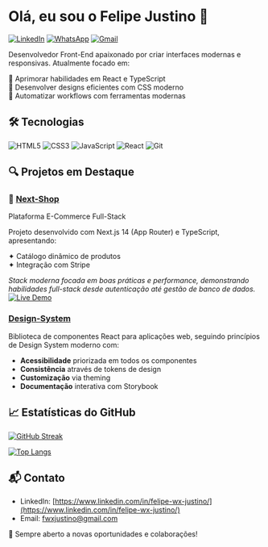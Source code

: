 # Olá, eu sou o Felipe Justino 👋

[![LinkedIn](https://img.shields.io/badge/LinkedIn-0077B5?style=for-the-badge&logo=linkedin&logoColor=white)](https://www.linkedin.com/in/seu-linkedin/)
[![WhatsApp](https://img.shields.io/badge/WhatsApp-25D366?style=for-the-badge&logo=whatsapp&logoColor=white)](https://wa.me/seu-numero)
[![Gmail](https://img.shields.io/badge/Gmail-D14836?style=for-the-badge&logo=gmail&logoColor=white)](mailto:seu-email@gmail.com)

Desenvolvedor Front-End apaixonado por criar interfaces modernas e responsivas. Atualmente focado em:

🚀 Aprimorar habilidades em React e TypeScript  
🎨 Desenvolver designs eficientes com CSS moderno  
🔧 Automatizar workflows com ferramentas modernas

## 🛠 Tecnologias

![HTML5](https://img.shields.io/badge/HTML5-E34F26?style=for-the-badge&logo=html5&logoColor=white)
![CSS3](https://img.shields.io/badge/CSS3-1572B6?style=for-the-badge&logo=css3&logoColor=white)
![JavaScript](https://img.shields.io/badge/JavaScript-F7DF1E?style=for-the-badge&logo=javascript&logoColor=black)
![React](https://img.shields.io/badge/React-20232A?style=for-the-badge&logo=react&logoColor=61DAFB)
![Git](https://img.shields.io/badge/Git-F05032?style=for-the-badge&logo=git&logoColor=white)

## 🔍 Projetos em Destaque

### 🛒 [Next-Shop](https://github.com/feJustino/next-shop)
Plataforma E-Commerce Full-Stack

Projeto desenvolvido com Next.js 14 (App Router) e TypeScript, apresentando:

✦ Catálogo dinâmico de produtos  
✦ Integração com Stripe

_Stack moderna focada em boas práticas e performance, demonstrando habilidades full-stack desde autenticação até gestão de banco de dados._
[![Live Demo](https://img.shields.io/badge/LIVE_DEMO-000?style=for-the-badge&logo=vercel&logoColor=white)](next-shop-green.vercel.app)

### [Design-System](link-do-projeto)
Biblioteca de componentes React para aplicações web, seguindo princípios de Design System moderno com:

- **Acessibilidade** priorizada em todos os componentes
- **Consistência** através de tokens de design
- **Customização** via theming
- **Documentação** interativa com Storybook

## 📈 Estatísticas do GitHub

[![GitHub Streak](https://streak-stats.demolab.com/?user=feJustino)](https://git.io/streak-stats)

[![Top Langs](https://github-readme-stats.vercel.app/api/top-langs/?username=feJustino&layout=compact&theme=vision-friendly-dark)](https://github.com/feJustino)

## 📬 Contato

- LinkedIn: [https://www.linkedin.com/in/felipe-wx-justino/](https://www.linkedin.com/in/felipe-wx-justino/)
- Email: [fwxjustino@gmail.com](fwxjustino@gmail.com)

🌟 Sempre aberto a novas oportunidades e colaborações!
